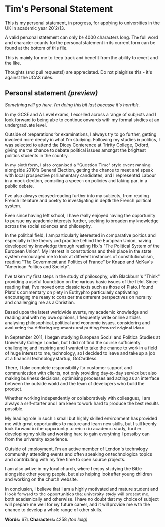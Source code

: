 # Tim's Personal Statement

This is my personal statement, in progress, for applying to universities in the UK in academic year 2012/13.

A valid personal statement can only be 4000 characters long. The full word and character counts for the personal statement in its current form can be found at the bottom of this file.

This is mainly for me to keep track and benefit from the ability to revert and the like.

Thoughts (and pull requests!) are appreciated. Do not plaigirise this - it's against the UCAS rules.

## Personal statement *(preview)*


*Something will go here. I'm doing this bit last because it's horrible.*

In my GCSE and A Level exams, I excelled across a range of subjects and I look forward to being able to continue onwards with my formal studies at an undergraduate level.

Outside of preparations for examinations, I always try to go further, getting involved more deeply in what I'm studying. Following my studies in politics, I was selected to attend the Dicey Conference at Trinity College, Oxford, giving me the chance to debate political issues amongst the brightest politics students in the country.

In my sixth form, I also organised a "Question Time" style event running alongside 2010's General Election, getting the chance to meet and speak with local prospective parliamentary candidates, and I represented Labour in a mock election, compiling a speech on policies and taking part in a public debate.

I've also always enjoyed reading further into my subjects, from reading French literature and poetry to investigating in depth the French political system.

Even since having left school, I have really enjoyed having the opportunity to pursue my academic interests further, seeking to broaden my knowledge across the social sciences and philosophy.

In the political field, I am particularly interested in comparative politics and especially in the theory and practice behind the European Union, having developed my knowledge through reading Hix's "The Political System of the European Union". My interest in constitutions and their place in the state system encouraged me to look at different instances of constitutionalism, reading "The Government and Politics of France" by Knapp and McKay's "American Politics and Society".

I've taken my first steps in the study of philosophy, with Blackburn's "Think" providing a useful foundation on the various basic issues of the field. Since reading that, I've moved onto classic texts such as those of Plato. I found Plato's commentary on piety in Euthyphro particularly captivating, encouraging me really to consider the different perspectives on morality and challenging me as a Christian.

Based upon the latest worldwide events, my academic knowledge and reading and with my own opinions, I frequently write online articles analysing philosophical, political and economic issues, considering and evaluating the differing arguments and putting forward original ideas.

In September 2011, I began studying European Social and Political Studies at University College London, but I did not find the course sufficiently challenging and inspiring and I wanted to take the chance to work in a field of huge interest to me, technology, so I decided to leave and take up a job at a financial technology startup, GoCardless.

There, I take complete responsibility for customer support and communication with clients, not only providing day-to-day service but also making business decisions, optimising processes and acting as an interface between the outside world and the team of developers who build the product.

Whether working independently or collaboratively with colleagues, I am always a self-starter and I am keen to work hard to produce the best results possible.

My leading role in such a small but highly skilled environment has provided me with great opportunities to mature and learn new skills, but I still keenly look forward to the opportunity to return to academic study, further developing my skills and working hard to gain everything I possibly can from the university experience.

Outside of employment, I'm an active member of London's technology community, attending events and often speaking on technological topics and contributing with my free time to open source projects.

I am also active in my local church, where I enjoy studying the Bible alongside other young people, but also helping look after young children and working on the church website.

In conclusion, I believe that I am a highly motivated and mature student and I look forward to the opportunities that university study will present me, both academically and otherwise. I have no doubt that my choice of subject will prepare me well for my future career, and it will provide me with the chance to develop a whole range of other skills.


__Words:__ 674
__Characters:__ 4258 *(too long)*